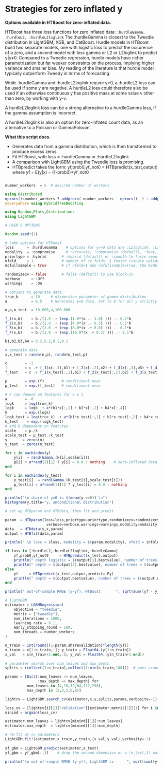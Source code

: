 # Strategies for zero inflated y 

**Options available in HTBoost for zero-inflated data.**

HTBoost has three loss functions for zero inflated data:
    ```:hurdleGamma, :hurdleL2, :hurdleL2loglink```
The :hurdleGamma is closest to the Tweedie distribution in LightGBM, XGB, and CatBoost.
Hurdle models in HTBoost build two separate models, one with logistic loss to predict
the occurence of a zero, and a second model with loss gamma or L2 or L2loglink to predict
y|y≠0. Compared to a Tweedie regression, hurdle models have richer parametrization but
far weaker constraints on the process, implying higher variance and smaller bias.
My reading of the literature is that hurdle model typically outperform Tweedy in terms of
forecasting. 

While :hurdleGamma and :hurdleL2loglink require y≥0, a :hurdleL2 loss can be used if
some y are negative. A hurdleL2 loss could therefore also be used if an otherwise continuous
y has positive mass at some value v other than zero, by working with y-v. 

A hurdleL2loglink loss can be a strong alternative to a hurdleGamma loss, if the gamma
assumption is incorrect.

A hurdleL2loglink is also an option for zero-inflated count data, as an alternative to
a Poisson or GammaPoisson. 

**What this script does.** 

- Generates data from a gamma distribution, which is then transformed to produce excess zeros. 
- Fit HTBoost, with loss = :hurdleGamma or :hurdleL2loglink
- A comparison with LightGBM using the Tweedie loss is promising.
- HTBpredict takes the form:
    yf,prob0,yf_not0     = HTBpredict(x_test,output) 
where yf = E(y|x) = (1-prob0)*yf_not0

```julia

number_workers  = 8  # desired number of workers

using Distributed
nprocs()<number_workers ? addprocs( number_workers - nprocs()  ) : addprocs(0)
@everywhere using HybridTreeBoosting

using Random,Plots,Distributions 
using LightGBM

# USER'S OPTIONS 

Random.seed!(1)

# Some options for HTBoost
loss      = :hurdleGamma    # options for y>=0 data are :L2loglink, :L2, :gamma, :hurdleGamma, :hurdleL2loglink, :hurdleL2     
modality  = :compromise     # :accurate, :compromise (default), :fast, :fastest 
priortype = :hybrid       # :hybrid (default) or :smooth to force smoothness 
nfold     = 1             # number of cv folds. 1 faster (single validation sets), default 5 is slower, but more accurate.
nofullsample = true       # if nfold=1 and nofullsample=true, the model is not re-fitted on the full sample after validation of the number of trees

randomizecv = false       # false (default) to use block-cv. 
verbose     = :Off
warnings    = :On

# options to generate data. 
true_k      = 10     # dispersion parameter of gamma distribution
α           = 0.5    # Generates y=0 data. Set to 0 for all y strictly positive, larger numbers for more mass at 0 

n,p,n_test  = 10_000,4,100_000

f_1(x,b)    = b./(1.0 .+ (exp.(1.0*(x .- 1.0) ))) .- 0.1*b 
f_2(x,b)    = b./(1.0 .+ (exp.(4.0*(x .- 0.5) ))) .- 0.1*b 
f_3(x,b)    = b./(1.0 .+ (exp.(8.0*(x .+ 0.0) ))) .- 0.1*b
f_4(x,b)    = b./(1.0 .+ (exp.(16.0*(x .+ 0.5) ))) .- 0.1*b

b1,b2,b3,b4 = 0.2,0.2,0.2,0.2

# generate data
x,x_test = randn(n,p), randn(n_test,p)

c        = -2  
f        = c .+ f_1(x[:,1],b1) + f_2(x[:,2],b2) + f_3(x[:,3],b3) + f_4(x[:,4],b4)
f_test   = c .+ f_1(x_test[:,1],b1) + f_2(x_test[:,2],b2) + f_3(x_test[:,3],b3) + f_4(x_test[:,4],b4)

μ        = exp.(f)        # conditional mean 
μ_test   = exp.(f_test)   # conditional mean 

# k can depend on features for a ≠ 1
a        = -0   
logk     = log(true_k)
logk     = logk .+ a*(b1*x[:,1] + b2*x[:,2] + b4*x[:,4])
k        = exp.(logk)
logk_test = log(true_k) .+ a*(b1*x_test[:,1] + b2*x_test[:,2] + b4*x_test[:,4] )
k_test    = exp.(logk_test) 
# end k dependent on features
scale    = μ./k
scale_test = μ_test./k_test
y       = zeros(n)
y_test  = zeros(n_test)

for i in eachindex(y)
    y[i]  = rand(Gamma.(k[i],scale[i]))
    μ[i] < α*rand(1)[1] ? y[i] = 0.0 : nothing    # zero-inflated data
end 

for i in eachindex(y_test)
    y_test[i]  = rand(Gamma.(k_test[i],scale_test[i]))
    μ_test[i] < α*rand(1)[1] ? y_test[i] = 0.0 : nothing    
end 

println("\n share of y=0 is $(mean(y.==0)) \n")
histogram(y,title="y, unconditional distribution") 

# set up HTBparam and HTBdata, then fit and predit

param  = HTBparam(loss=loss,priortype=priortype,randomizecv=randomizecv,nfold=nfold,
                   verbose=verbose,warnings=warnings,modality=modality,nofullsample=nofullsample)
data   = HTBdata(y,x,param)
output = HTBfit(data,param)

println(" \n loss = $loss, modality = $(param.modality), nfold = $nfold ")

if loss in [:hurdleL2,:hurdleL2loglink,:hurdleGamma]
    yf,prob0,yf_not0     = HTBpredict(x_test,output)
    println(" depth logistic = $(output[1].bestvalue), number of trees logistic = $(output[1].ntrees) ")
    println(" depth = $(output[2].bestvalue), number of trees = $(output[2].ntrees) ")
else     
    yf     = HTBpredict(x_test,output,predict=:Ey)
    println(" depth = $(output.bestvalue), number of trees = $(output.ntrees) ")
end 

println(" out-of-sample RMSE (y-yf), HTBoost       ", sqrt(sum((yf - y_test).^2)/n_test) )

# ligthGBM 
estimator = LGBMRegression(
    objective = "tweedie",
    metric = ["tweedie"],
    num_iterations = 1000,
    learning_rate = 0.1,
    early_stopping_round = 100,
    num_threads = number_workers
)

n_train = Int(round((1-param.sharevalidation)*length(y)))
x_train = x[1:n_train,:]; y_train = Float64.(y[1:n_train])
x_val   = x[n_train+1:end,:]; y_val = Float64.(y[n_train+1:end])
    
# parameter search over num_leaves and max_depth
splits = (collect(1:n_train),collect(1:min(n_train,100)))  # goes around the problem that at least two training sets are required by search_cv (we want the first)

params = [Dict(:num_leaves => num_leaves,
               :max_depth => max_depth) for
          num_leaves in (4,16,32,64,127,256),
          max_depth in (2,3,5,6,8)]

lightcv = LightGBM.search_cv(estimator,x,y,splits,params,verbosity=-1)

loss_cv = [lightcv[i][2]["validation"][estimator.metric[1]][1] for i in eachindex(lightcv)]
minind = argmin(loss_cv)

estimator.num_leaves = lightcv[minind][1][:num_leaves]
estimator.max_depth  = lightcv[minind][1][:max_depth]

# re-fit at cv parameters
LightGBM.fit!(estimator,x_train,y_train,(x_val,y_val),verbosity=-1)
    
yf_gbm = LightGBM.predict(estimator,x_test)
yf_gbm = yf_gbm[:,1]    # drop the second dimension or a (n_test,1) matrix 

println("\n out-of-sample RMSE (y-yf), LightGBM cv      ", sqrt(sum((yf_gbm - y_test).^2)/n_test) )

```


   